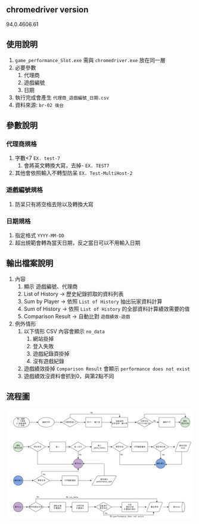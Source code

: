 chromedriver version
----
94.0.4606.61

使用說明
----
1. `game_performance_Slot.exe` 需與 `chromedriver.exe` 放在同一層
2. 必要參數
   1. 代理商
   2. 遊戲編號
   3. 日期
3. 執行完成會產生 `代理商_遊戲編號_日期.csv`
4. 資料來源: `br-02 後台`

參數說明
----
### 代理商規格
1. 字數<7 `EX. test-7`
   1. 會將英文轉換大寫，去掉- `EX. TEST7`
2. 其他會依照輸入不轉型防呆 `EX. Test-MultiHost-2`

### 遊戲編號規格
1. 防呆只有將空格去除以及轉換大寫

### 日期規格
1. 指定格式 `YYYY-MM-DD`
2. 超出規範會轉為當天日期，反之當日可以不用輸入日期

輸出檔案說明
----
1. 內容
   1. 顯示 遊戲編號、代理商
   2. List of History → 歷史紀錄抓取的資料列表
   3. Sum by Player → 依照 `List of History` 抽出玩家資料計算
   4. Sum of History → 依照 `List of History` 的全部資料計算績效需要的值
   5. Comparison Result → 自動比對 `遊戲績效-遊戲`
2. 例外情形
   1. 以下情形 CSV 內容會顯示 `no_data`
      1. 網站掛掉
      2. 登入失敗
      3. 遊戲紀錄頁掛掉
      4. 沒有遊戲紀錄
   2. 遊戲績效掛掉 `Comparison Result` 會顯示 `performance does not exist`
   3. 遊戲績效沒資料會抓到0，與第2點不同

流程圖
----
![流程圖](.\game_performance_Slot_流程圖.png)